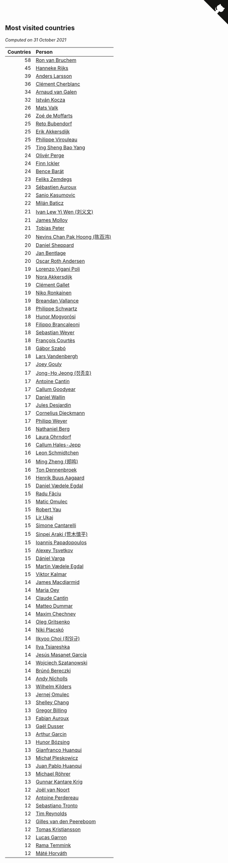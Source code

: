 ## Most visited countries

*Computed on 31 October 2021*

| Countries | Person |
| ---: | :--- |
| 58 | [Ron van Bruchem](https://www.worldcubeassociation.org/persons/2003BRUC01) |
| 45 | [Hanneke Rijks](https://www.worldcubeassociation.org/persons/2008RIJK01) |
| 39 | [Anders Larsson](https://www.worldcubeassociation.org/persons/2003LARS01) |
| 36 | [Clément Cherblanc](https://www.worldcubeassociation.org/persons/2014CHER05) |
| 34 | [Arnaud van Galen](https://www.worldcubeassociation.org/persons/2006GALE01) |
| 32 | [István Kocza](https://www.worldcubeassociation.org/persons/2005KOCZ01) |
| 26 | [Mats Valk](https://www.worldcubeassociation.org/persons/2007VALK01) |
| 26 | [Zoé de Moffarts](https://www.worldcubeassociation.org/persons/2010MOFF02) |
| 25 | [Reto Bubendorf](https://www.worldcubeassociation.org/persons/2012BUBE01) |
| 25 | [Erik Akkersdijk](https://www.worldcubeassociation.org/persons/2005AKKE01) |
| 25 | [Philippe Virouleau](https://www.worldcubeassociation.org/persons/2008VIRO01) |
| 25 | [Ting Sheng Bao Yang](https://www.worldcubeassociation.org/persons/2008BAOY01) |
| 24 | [Olivér Perge](https://www.worldcubeassociation.org/persons/2007PERG01) |
| 24 | [Finn Ickler](https://www.worldcubeassociation.org/persons/2012ICKL01) |
| 24 | [Bence Barát](https://www.worldcubeassociation.org/persons/2008BARA01) |
| 23 | [Feliks Zemdegs](https://www.worldcubeassociation.org/persons/2009ZEMD01) |
| 23 | [Sébastien Auroux](https://www.worldcubeassociation.org/persons/2008AURO01) |
| 22 | [Sanio Kasumovic](https://www.worldcubeassociation.org/persons/2009KASU01) |
| 22 | [Milán Baticz](https://www.worldcubeassociation.org/persons/2005BATI01) |
| 21 | [Ivan Lew Yi Wen (刘义文)](https://www.worldcubeassociation.org/persons/2012WENI01) |
| 21 | [James Molloy](https://www.worldcubeassociation.org/persons/2011MOLL01) |
| 21 | [Tobias Peter](https://www.worldcubeassociation.org/persons/2014PETE03) |
| 20 | [Nevins Chan Pak Hoong (陈百鸿)](https://www.worldcubeassociation.org/persons/2010CHAN20) |
| 20 | [Daniel Sheppard](https://www.worldcubeassociation.org/persons/2009SHEP01) |
| 20 | [Jan Bentlage](https://www.worldcubeassociation.org/persons/2010BENT01) |
| 20 | [Oscar Roth Andersen](https://www.worldcubeassociation.org/persons/2008ANDE02) |
| 19 | [Lorenzo Vigani Poli](https://www.worldcubeassociation.org/persons/2007POLI01) |
| 19 | [Nora Akkersdijk](https://www.worldcubeassociation.org/persons/2009CHRI03) |
| 19 | [Clément Gallet](https://www.worldcubeassociation.org/persons/2004GALL02) |
| 19 | [Niko Ronkainen](https://www.worldcubeassociation.org/persons/2010RONK01) |
| 19 | [Breandan Vallance](https://www.worldcubeassociation.org/persons/2007VALL01) |
| 18 | [Philippe Schwartz](https://www.worldcubeassociation.org/persons/2018SCHW02) |
| 18 | [Hunor Mogyorósi](https://www.worldcubeassociation.org/persons/2015MOGY01) |
| 18 | [Filippo Brancaleoni](https://www.worldcubeassociation.org/persons/2008BRAN01) |
| 18 | [Sebastian Weyer](https://www.worldcubeassociation.org/persons/2010WEYE02) |
| 18 | [François Courtès](https://www.worldcubeassociation.org/persons/2008COUR01) |
| 18 | [Gábor Szabó](https://www.worldcubeassociation.org/persons/2005SZAB02) |
| 18 | [Lars Vandenbergh](https://www.worldcubeassociation.org/persons/2003VAND01) |
| 17 | [Joey Gouly](https://www.worldcubeassociation.org/persons/2007GOUL01) |
| 17 | [Jong-Ho Jeong (정종호)](https://www.worldcubeassociation.org/persons/2008JONG03) |
| 17 | [Antoine Cantin](https://www.worldcubeassociation.org/persons/2010CANT02) |
| 17 | [Callum Goodyear](https://www.worldcubeassociation.org/persons/2012GOOD02) |
| 17 | [Daniel Wallin](https://www.worldcubeassociation.org/persons/2013WALL03) |
| 17 | [Jules Desjardin](https://www.worldcubeassociation.org/persons/2010DESJ01) |
| 17 | [Cornelius Dieckmann](https://www.worldcubeassociation.org/persons/2009DIEC01) |
| 17 | [Philipp Weyer](https://www.worldcubeassociation.org/persons/2010WEYE01) |
| 16 | [Nathaniel Berg](https://www.worldcubeassociation.org/persons/2012BERG04) |
| 16 | [Laura Ohrndorf](https://www.worldcubeassociation.org/persons/2009OHRN01) |
| 16 | [Callum Hales-Jepp](https://www.worldcubeassociation.org/persons/2012HALE01) |
| 16 | [Leon Schmidtchen](https://www.worldcubeassociation.org/persons/2010SCHM01) |
| 16 | [Ming Zheng (郑鸣)](https://www.worldcubeassociation.org/persons/2009ZHEN11) |
| 16 | [Ton Dennenbroek](https://www.worldcubeassociation.org/persons/2003DENN01) |
| 16 | [Henrik Buus Aagaard](https://www.worldcubeassociation.org/persons/2006BUUS01) |
| 15 | [Daniel Vædele Egdal](https://www.worldcubeassociation.org/persons/2013EGDA01) |
| 15 | [Radu Făciu](https://www.worldcubeassociation.org/persons/2009FACI01) |
| 15 | [Matic Omulec](https://www.worldcubeassociation.org/persons/2010OMUL02) |
| 15 | [Robert Yau](https://www.worldcubeassociation.org/persons/2009YAUR01) |
| 15 | [Lir Ukaj](https://www.worldcubeassociation.org/persons/2016UKAJ01) |
| 15 | [Simone Cantarelli](https://www.worldcubeassociation.org/persons/2012CANT02) |
| 15 | [Sinpei Araki (荒木慎平)](https://www.worldcubeassociation.org/persons/2006ARAK01) |
| 15 | [Ioannis Papadopoulos](https://www.worldcubeassociation.org/persons/2013PAPA01) |
| 15 | [Alexey Tsvetkov](https://www.worldcubeassociation.org/persons/2017TSVE02) |
| 15 | [Dániel Varga](https://www.worldcubeassociation.org/persons/2008VARG01) |
| 15 | [Martin Vædele Egdal](https://www.worldcubeassociation.org/persons/2013EGDA02) |
| 15 | [Viktor Kalmar](https://www.worldcubeassociation.org/persons/2011KALM01) |
| 14 | [James Macdiarmid](https://www.worldcubeassociation.org/persons/2015MACD03) |
| 14 | [Maria Oey](https://www.worldcubeassociation.org/persons/2007OEYM01) |
| 14 | [Claude Cantin](https://www.worldcubeassociation.org/persons/2012CANT01) |
| 14 | [Matteo Dummar](https://www.worldcubeassociation.org/persons/2017DUMM01) |
| 14 | [Maxim Chechnev](https://www.worldcubeassociation.org/persons/2011CHEC01) |
| 14 | [Oleg Gritsenko](https://www.worldcubeassociation.org/persons/2011GRIT01) |
| 14 | [Niki Placskó](https://www.worldcubeassociation.org/persons/2008PLAC01) |
| 14 | [Ilkyoo Choi (최일규)](https://www.worldcubeassociation.org/persons/2008CHOI04) |
| 14 | [Ilya Tsiareshka](https://www.worldcubeassociation.org/persons/2012TERE01) |
| 14 | [Jesús Masanet García](https://www.worldcubeassociation.org/persons/2004MASA01) |
| 14 | [Wojciech Szatanowski](https://www.worldcubeassociation.org/persons/2011SZAT01) |
| 14 | [Brúnó Bereczki](https://www.worldcubeassociation.org/persons/2008BERE01) |
| 14 | [Andy Nicholls](https://www.worldcubeassociation.org/persons/2015NICH04) |
| 13 | [Wilhelm Kilders](https://www.worldcubeassociation.org/persons/2010KILD02) |
| 13 | [Jernej Omulec](https://www.worldcubeassociation.org/persons/2010OMUL01) |
| 13 | [Shelley Chang](https://www.worldcubeassociation.org/persons/2004CHAN04) |
| 13 | [Gregor Billing](https://www.worldcubeassociation.org/persons/2012BILL01) |
| 13 | [Fabian Auroux](https://www.worldcubeassociation.org/persons/2009AURO01) |
| 13 | [Gaël Dusser](https://www.worldcubeassociation.org/persons/2007DUSS01) |
| 13 | [Arthur Garcin](https://www.worldcubeassociation.org/persons/2014GARC27) |
| 13 | [Hunor Bózsing](https://www.worldcubeassociation.org/persons/2009BOZS01) |
| 13 | [Gianfranco Huanqui](https://www.worldcubeassociation.org/persons/2013HUAN29) |
| 13 | [Michał Pleskowicz](https://www.worldcubeassociation.org/persons/2009PLES01) |
| 13 | [Juan Pablo Huanqui](https://www.worldcubeassociation.org/persons/2013HUAN30) |
| 13 | [Michael Röhrer](https://www.worldcubeassociation.org/persons/2009ROHR01) |
| 13 | [Gunnar Kantare Krig](https://www.worldcubeassociation.org/persons/2004KRIG01) |
| 12 | [Joël van Noort](https://www.worldcubeassociation.org/persons/2004NOOR01) |
| 12 | [Antoine Perdereau](https://www.worldcubeassociation.org/persons/2007PERD01) |
| 12 | [Sebastiano Tronto](https://www.worldcubeassociation.org/persons/2011TRON02) |
| 12 | [Tim Reynolds](https://www.worldcubeassociation.org/persons/2005REYN01) |
| 12 | [Gilles van den Peereboom](https://www.worldcubeassociation.org/persons/2005PEER01) |
| 12 | [Tomas Kristiansson](https://www.worldcubeassociation.org/persons/2007KRIS01) |
| 12 | [Lucas Garron](https://www.worldcubeassociation.org/persons/2006GARR01) |
| 12 | [Rama Temmink](https://www.worldcubeassociation.org/persons/2006TEMM01) |
| 12 | [Máté Horváth](https://www.worldcubeassociation.org/persons/2007HORV01) |


<a href="https://github.com/jonatanklosko/wca_statistics" class="github-corner" aria-label="View source on Github"><svg width="80" height="80" viewBox="0 0 250 250" style="fill:#151513; color:#fff; position: absolute; top: 0; border: 0; right: 0;" aria-hidden="true"><path d="M0,0 L115,115 L130,115 L142,142 L250,250 L250,0 Z"></path><path d="M128.3,109.0 C113.8,99.7 119.0,89.6 119.0,89.6 C122.0,82.7 120.5,78.6 120.5,78.6 C119.2,72.0 123.4,76.3 123.4,76.3 C127.3,80.9 125.5,87.3 125.5,87.3 C122.9,97.6 130.6,101.9 134.4,103.2" fill="currentColor" style="transform-origin: 130px 106px;" class="octo-arm"></path><path d="M115.0,115.0 C114.9,115.1 118.7,116.5 119.8,115.4 L133.7,101.6 C136.9,99.2 139.9,98.4 142.2,98.6 C133.8,88.0 127.5,74.4 143.8,58.0 C148.5,53.4 154.0,51.2 159.7,51.0 C160.3,49.4 163.2,43.6 171.4,40.1 C171.4,40.1 176.1,42.5 178.8,56.2 C183.1,58.6 187.2,61.8 190.9,65.4 C194.5,69.0 197.7,73.2 200.1,77.6 C213.8,80.2 216.3,84.9 216.3,84.9 C212.7,93.1 206.9,96.0 205.4,96.6 C205.1,102.4 203.0,107.8 198.3,112.5 C181.9,128.9 168.3,122.5 157.7,114.1 C157.9,116.9 156.7,120.9 152.7,124.9 L141.0,136.5 C139.8,137.7 141.6,141.9 141.8,141.8 Z" fill="currentColor" class="octo-body"></path></svg></a><style>.github-corner:hover .octo-arm{animation:octocat-wave 560ms ease-in-out}@keyframes octocat-wave{0%,100%{transform:rotate(0)}20%,60%{transform:rotate(-25deg)}40%,80%{transform:rotate(10deg)}}@media (max-width:500px){.github-corner:hover .octo-arm{animation:none}.github-corner .octo-arm{animation:octocat-wave 560ms ease-in-out}}</style>
